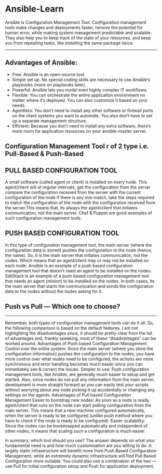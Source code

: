 # Ansible-Learn
Ansible is Configuration Management Tool.
Configuration management tools make changes and deployments faster, remove the potential for human error, while making system management predictable and scalable. They also help you to keep track of the state of your resources, and keep you from repeating tasks, like installing the same package twice.
***
## Advantages of Ansible:
- Free: Ansible is an open-source tool.
- Simple set up: No special coding skills are necessary to use Ansible’s playbooks (more on playbooks later).
- Powerful: Ansible lets you model even highly complex IT workflows.
- Flexible: You can orchestrate the entire application environment no matter where it’s deployed. You can also customize it based on your needs.
- Agentless: You don’t need to install any other software or firewall ports on the client systems you want to automate. You also don’t have to set up a separate management structure.
- Efficient: Because you don’t need to install any extra software, there’s more room for application resources on your ansible-master server.
## Configuration Management Tool r of 2 type i.e. Pull-Based & Push-Based
## PULL BASED CONFIGURATION TOOL
A small software (called agent or client) is installed on every node. This agent/client will at regular intervals, get the configuration from the server
compare the configuration received from the server with the current configuration of the node if there is any mis-match, take the steps required to match the configuration of the node with the configuration received from the server.This means that, its always the agent/client that initiates communication, not the main server.
Chef & Puppet are good examples of such configuration management tools.
## PUSH BASED CONFIGURATION TOOL
In this type of configuration management tool, the main server (where the configuration data is stored) pushes the configuration to the node (hence, the name). So, it is the main server that initiates communication, not the nodes. Which means that an agent/client may or may not be installed on each node.
Ansible is an example of a push based configuration management tool that doesn’t need an agent to be installed on the nodes. SaltStack is an example of a push based configuration management tool that needs an agent (minion) to be installed on the nodes. In both cases, its the main server that starts the communication and sends the configuration data to the nodes without the nodes asking for it.
## Push vs Pull — Which one to choose?
***
Remember, both types of configuration management tools can do it all. So, the following comparison is based on the default features. I am not highlighting the disadvantages since, it should be pretty clear from the list of advantages and, frankly speaking, most of these “disadvantages” can be worked around.
Advantages of Push based Configuration Management
Control over the entire system: Since the main server (where you store the configuration information) pushes the configuration to the nodes, you have more control over what nodes need to be configured, the actions are more synchronous and error handling becomes much easier since you can immediately see & correct the issues.
Simpler to use: Push configuration management tools, like Ansible, are generally much easier to setup and get started. Also, since nodes do not pull any information from the main server, development is more straight forward as you can easily test your scripts without worrying about any node picking it up accidentally or changing any settings on the agents.
Advantages of Pull based Configuration Management
Easier to bootstrap new nodes: As soon as a node is ready, agent/client that runs on the node can start pulling configuration from the main server. This means that a new machine configured automatically, when the server is ready to be configured (unlike push method where you have to check if the node is ready to be configured).
Easier scalability: Since the nodes can be bootstrapped automatically and independent of other nodes, it means that scaling such a configuration is much easier.

In summary, which tool should you use? The answer depends on what your fundamental need is and how much customisation are you willing to do.
A largely static infrastructure will benefit more from Push Based Configuration Management, while an extremely dynamic infrastructure will find Pull Based Configuration more suitable.
You could also use a combination of the two — use Pull for initial configuration setup and Push for application deployment.
